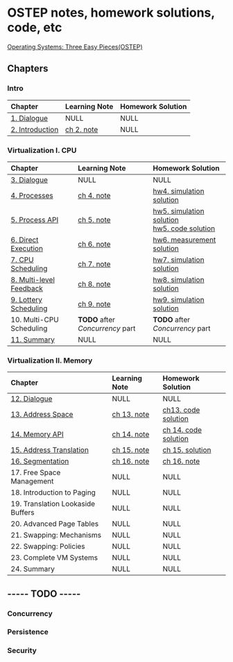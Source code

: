 # OSTEP notes, homework solutions, code, etc

[Operating Systems: Three Easy Pieces(OSTEP)](https://pages.cs.wisc.edu/~remzi/OSTEP/) 

## Chapters

### Intro

| Chapter | Learning Note | Homework Solution |
| :-- | :-- | :-- |
| [1. Dialogue](./ch1/README.md) | NULL | NULL |
| [2. Introduction](./ch2/README.md) | [ch 2. note](./ch2/note/README.md) | NULL |

### Virtualization I. CPU

| Chapter | Learning Note | Homework Solution |
| :-- | :-- | :-- |
| [3. Dialogue](./ch3/README.md) | NULL | NULL |
| [4. Processes](./ch4/README.md) | [ch 4. note](./ch4/note/README.md) | [hw4. simulation solution](./ch4/homework/simulation/README.md) |
| [5. Process API](./ch5/README.md) | [ch 5. note](./ch5/note/README.md) | [hw5. simulation solution](./ch5/homework/simulation/README.md) <br> [hw5. code solution](./ch5/homework/code/README.md) |
| [6. Direct Execution](./ch6/README.md) | [ch 6. note](./ch6/note/README.md) | [hw6. measurement solution](./ch6/homework/measurement/README.md) |
| [7. CPU Scheduling](./ch7/README.md) | [ch 7. note](./ch7/note/README.md) | [hw7. simulation solution](./ch7/homework/simulation/README.md) |
| [8. Multi-level Feedback](./ch8/README.md) | [ch 8. note](./ch8/note/README.md) | [hw8. simulation solution](./ch8/homework/simulation/README.md) |
| [9. Lottery Scheduling](./ch9/README.md) | [ch 9. note](./ch9/note/README.md) | [hw9. simulation solution](./ch9/homework/simulation/README.md) |
| 10. Multi-CPU Scheduling | **TODO** after *Concurrency* part | **TODO** after *Concurrency* part |
| [11. Summary](./ch11/README.md) | NULL | NULL |

### Virtualization II. Memory

| Chapter | Learning Note | Homework Solution |
| :-- | :-- | :-- |
| [12. Dialogue](./ch12/README.md) | NULL | NULL |
| [13. Address Space](./ch13/README.md) | [ch 13. note](./ch13/note/README.md) | [ch13. code solution](./ch13/homework/code/README.md) |
| [14. Memory API](./ch14/README.md) | [ch 14. note](./ch14/note/README.md) | [ch 14. code solution](./ch14/homework/code/README.md) |
| [15. Address Translation](./ch15/README.md) | [ch 15. note](./ch15/note/README.md) | [ch 15. solution](./ch15/homework/simulation/README.md) |
| [16. Segmentation](./ch16/README.md) | [ch 16. note](./ch16/note/README.md) | [ch 16. note](./ch16/homework/simulation/README.md) |
| 17. Free Space Management | NULL | NULL |
| 18. Introduction to Paging | NULL | NULL |
| 19. Translation Lookaside Buffers | NULL | NULL |
| 20. Advanced Page Tables | NULL | NULL |
| 21. Swapping: Mechanisms | NULL | NULL |
| 22. Swapping: Policies | NULL | NULL |
| 23. Complete VM Systems | NULL | NULL |
| 24. Summary | NULL | NULL |

## -----           **TODO**           -----

### Concurrency

### Persistence

### Security
